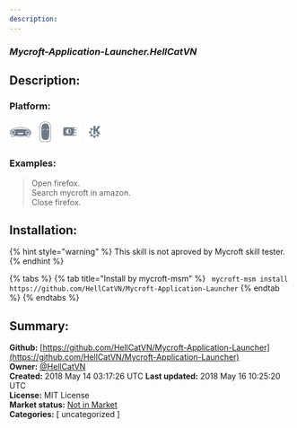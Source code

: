```yaml
---
description: 
---
```


### _Mycroft-Application-Launcher.HellCatVN_  
## Description:  
  
### Platform:  
 ![Mark I](../.gitbook/assets/mark-1-icon.png)  ![Mark II](../.gitbook/assets/mark-2-icon.png)  ![Picroft](../.gitbook/assets/picroft-icon.png)  ![plasmoid](../.gitbook/assets/kde.png)   
### Examples:  
> Open firefox.  
> Search mycroft in amazon.  
> Close firefox.  
  
## Installation:  
{% hint style="warning" %}
This skill is not aproved by Mycroft skill tester.
{% endhint %}
    
{% tabs %}
{% tab title="Install by mycroft-msm" %}
``` mycroft-msm install https://github.com/HellCatVN/Mycroft-Application-Launcher```
{% endtab %}
  {% endtabs %}
    
## Summary:  
**Github:** [https://github.com/HellCatVN/Mycroft-Application-Launcher](https://github.com/HellCatVN/Mycroft-Application-Launcher)  
**Owner:** [@HellCatVN](https://github.com/HellCatVN)  
**Created:** 2018 May 14 03:17:26 UTC  **Last updated:** 2018 May 16 10:25:20 UTC  
**License:** MIT License  
**Market status:** [Not in Market](https://market.mycroft.ai/skill/)  
**Categories:** [ uncategorized ]   
